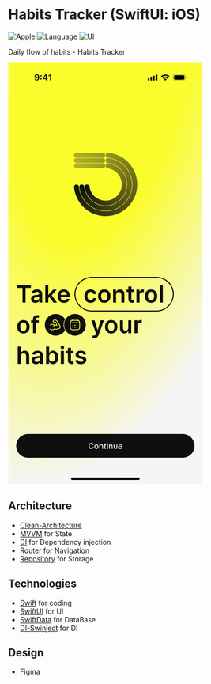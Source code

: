 # Habits Tracker (SwiftUI: iOS)

![Apple](https://img.shields.io/badge/iOS-17-F4F4F4?logo=Apple) ![Language](https://img.shields.io/badge/Swift-5-blue?logo=Swift) ![UI](https://img.shields.io/badge/SwiftUI-5-yelow?logo=NextUI)

Daily flow of habits - Habits Tracker

![Screenshots of the app](images/screenshots.png)

## Architecture

- [Clean-Architecture](https://blog.cleancoder.com/uncle-bob/2012/08/13/the-clean-architecture.html)
- [MVVM](https://ru.wikipedia.org/wiki/Model-View-ViewModel) for State
- [DI](https://en.wikipedia.org/wiki/Dependency_injection) for Dependency injection
- [Router](https://uk.wikipedia.org/wiki/Navigation-Router) for Navigation
- [Repository](https://uk.wikipedia.org/wiki/Repository) for Storage

## Technologies

- [Swift](https://www.swift.org/documentation/) for coding
- [SwiftUI](https://developer.apple.com/xcode/swiftui/) for UI
- [SwiftData](https://developer.apple.com/xcode/swiftdata/) for DataBase
- [DI-Swinject](https://github.com/Swinject/Swinject) for DI

## Design

- [Figma](https://www.figma.com/design/vKZT37YAwo5evihhr2fPDf/Simple-Habits)